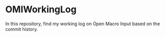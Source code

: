 # OMIWorkingLog
In this repository, find my working log on Open Macro Input based on the commit history.
